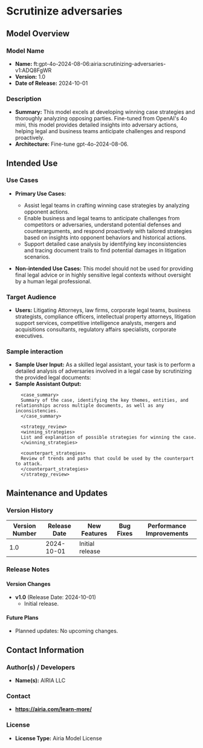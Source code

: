# Scrutinize adversaries

## Model Overview

### Model Name
- **Name:** ft:gpt-4o-2024-08-06:airia:scrutinizing-adversaries-v1:ADQ8FgWR
- **Version:** 1.0
- **Date of Release:** 2024-10-01

### Description
- **Summary:** This model excels at developing winning case strategies and thoroughly analyzing opposing parties. Fine-tuned from OpenAI's 4o mini, this model provides detailed insights into adversary actions, helping legal and business teams anticipate challenges and respond proactively.
- **Architecture:** Fine-tune gpt-4o-2024-08-06.


## Intended Use

### Use Cases
- **Primary Use Cases:**
  - Assist legal teams in crafting winning case strategies by analyzing opponent actions.
  - Enable business and legal teams to anticipate challenges from competitors or adversaries, understand potential defenses and counterarguments, and respond proactively with tailored strategies based on insights into opponent behaviors and historical actions.
  - Support detailed case analysis by identifying key inconsistencies and tracing document trails to find potential damages in litigation scenarios.
 
- **Non-intended Use Cases:** This model should not be used for providing final legal advice or in highly sensitive legal contexts without oversight by a human legal professional.

### Target Audience
- **Users:** Litigating Attorneys, law firms, corporate legal teams, business strategists, compliance officers, intellectual property attorneys, litigation support services, competitive intelligence analysts, mergers and acquisitions consultants, regulatory affairs specialists, corporate executives.

### Sample interaction
- **Sample User Input:** As a skilled legal assistant, your task is to perform a detailed analysis of adversaries involved in a legal case by scrutinizing the provided legal documents:
- **Sample Assistant Output:**
  ```
    <case_summary>
    Summary of the case, identifying the key themes, entities, and relationships across multiple documents, as well as any inconsistencies.
    </case_summary>
    
    <strategy_review>
    <winning_strategies>
    List and explanation of possible strategies for winning the case.
    </winning_strategies>
    
    <counterpart_strategies>
    Review of trends and paths that could be used by the counterpart to attack.
    </counterpart_strategies>
    </strategy_review>
  ```


## Maintenance and Updates

### Version History
| Version Number | Release Date | New Features                  | Bug Fixes                   | Performance Improvements     |
|----------------|--------------|-------------------------------|-----------------------------|------------------------------|
| 1.0            | 2024-10-01   | Initial release               |    |  |


### Release Notes
#### Version Changes
- **v1.0** (Release Date: 2024-10-01)
  - Initial release.

#### Future Plans
- Planned updates: No upcoming changes.

## Contact Information

### Author(s) / Developers
- **Name(s):** AIRIA LLC

### Contact
- **https://airia.com/learn-more/** 

### License
- **License Type:** Airia Model License
